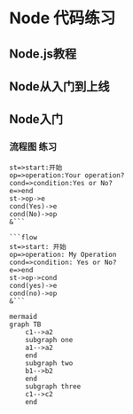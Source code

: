 # Node 代码练习

## Node.js教程

## Node从入门到上线

## Node入门

### 流程图 练习

```flow
st=>start:开始
op=>operation:Your operation?
cond=>condition:Yes or No?
e=>end
st->op->e
cond(Yes)->e
cond(No)->op
&```

```flow
st=>start: 开始
op=>operation: My Operation
cond=>condition: Yes or No?
e=>end
st->op->cond
cond(yes)->e
cond(no)->op
&```

mermaid
graph TB
    c1-->a2
    subgraph one
    a1-->a2
    end
    subgraph two
    b1-->b2
    end
    subgraph three
    c1-->c2
    end

